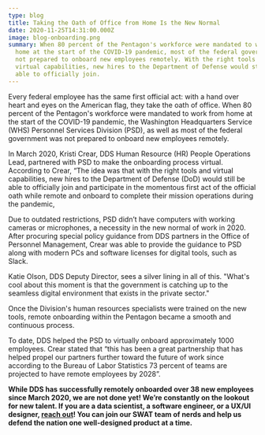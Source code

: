 ```yaml
---
type: blog
title: Taking the Oath of Office from Home Is the New Normal
date: 2020-11-25T14:31:00.000Z
image: blog-onboarding.png
summary: When 80 percent of the Pentagon's workforce were mandated to work from
  home at the start of the COVID-19 pandemic, most of the federal government was
  not prepared to onboard new employees remotely. With the right tools and
  virtual capabilities, new hires to the Department of Defense would still be
  able to officially join.
---
```

Every federal employee has the same first official act: with a hand over heart and eyes on the American flag, they take the oath of office. When 80 percent of the Pentagon's workforce were mandated to work from home at the start of the COVID-19 pandemic, the Washington Headquarters Service (WHS) Personnel Services Division (PSD), as well as most of the federal government was not prepared to onboard new employees remotely.

In March 2020, Kristi Crear, DDS Human Resource (HR) People Operations Lead, partnered with PSD to make the onboarding process virtual. According to Crear, “The idea was that with the right tools and virtual capabilities, new hires to the Department of Defense (DoD) would still be able to officially join and participate in the momentous first act of the official oath while remote and onboard to complete their mission operations during the pandemic,

Due to outdated restrictions, PSD didn’t have computers with working cameras or microphones, a necessity in the new normal of work in 2020. After procuring special policy guidance from DDS partners in the Office of Personnel Management, Crear was able to provide the guidance to PSD along with modern PCs and software licenses for digital tools, such as Slack.

Katie Olson, DDS Deputy Director, sees a silver lining in all of this. "What's cool about this moment is that the government is catching up to the seamless digital environment that exists in the private sector."

Once the Division's human resources specialists were trained on the new tools, remote onboarding within the Pentagon became a smooth and continuous process.

To date, DDS helped the PSD to virtually onboard approximately 1000 employees. Crear stated that “this has been a great partnership that has helped propel our partners further toward the future of work since according to the Bureau of Labor Statistics 73 percent of teams are projected to have remote employees by 2028”.

**While DDS has successfully remotely onboarded over 38 new employees since March 2020, we are not done yet! We’re constantly on the lookout for new talent. If you are a data scientist, a software engineer, or a UX/UI designer, [reach out](https://dds.mil/join-us)! You can join our SWAT team of nerds and help us defend the nation one well-designed product at a time.**
